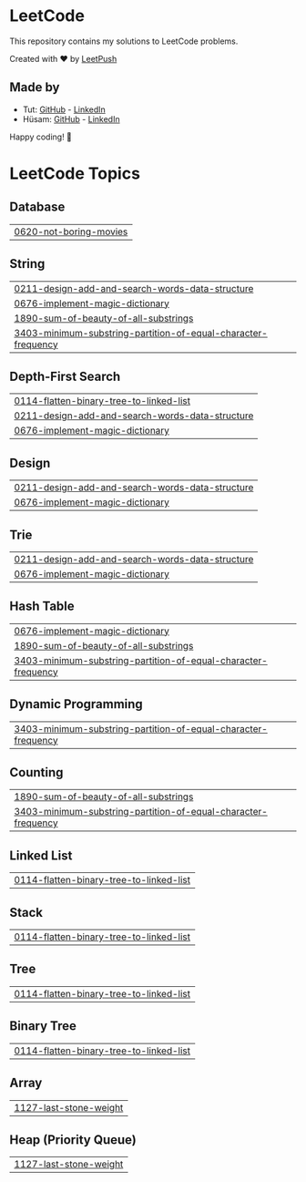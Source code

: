 # LeetCode

This repository contains my solutions to LeetCode problems.

Created with :heart: by [LeetPush](https://github.com/husamahmud/LeetPush)

 ## Made by 
 - Tut: [GitHub](https://github.com/TutTrue) - [LinkedIn](https://www.linkedin.com/in/mahmoud-hamdy-8b6825245/)
 - Hüsam: [GitHub](https://github.com/husamahmud) - [LinkedIn](https://www.linkedin.com/in/husamahmud/)

 Happy coding! 🚀
<!---LeetCode Topics Start-->
# LeetCode Topics
## Database
|  |
| ------- |
| [0620-not-boring-movies](https://github.com/Prasath1603/LeetCode_Solutions/tree/master/0620-not-boring-movies) |
## String
|  |
| ------- |
| [0211-design-add-and-search-words-data-structure](https://github.com/Prasath1603/LeetCode_Solutions/tree/master/0211-design-add-and-search-words-data-structure) |
| [0676-implement-magic-dictionary](https://github.com/Prasath1603/LeetCode_Solutions/tree/master/0676-implement-magic-dictionary) |
| [1890-sum-of-beauty-of-all-substrings](https://github.com/Prasath1603/LeetCode_Solutions/tree/master/1890-sum-of-beauty-of-all-substrings) |
| [3403-minimum-substring-partition-of-equal-character-frequency](https://github.com/Prasath1603/LeetCode_Solutions/tree/master/3403-minimum-substring-partition-of-equal-character-frequency) |
## Depth-First Search
|  |
| ------- |
| [0114-flatten-binary-tree-to-linked-list](https://github.com/Prasath1603/LeetCode_Solutions/tree/master/0114-flatten-binary-tree-to-linked-list) |
| [0211-design-add-and-search-words-data-structure](https://github.com/Prasath1603/LeetCode_Solutions/tree/master/0211-design-add-and-search-words-data-structure) |
| [0676-implement-magic-dictionary](https://github.com/Prasath1603/LeetCode_Solutions/tree/master/0676-implement-magic-dictionary) |
## Design
|  |
| ------- |
| [0211-design-add-and-search-words-data-structure](https://github.com/Prasath1603/LeetCode_Solutions/tree/master/0211-design-add-and-search-words-data-structure) |
| [0676-implement-magic-dictionary](https://github.com/Prasath1603/LeetCode_Solutions/tree/master/0676-implement-magic-dictionary) |
## Trie
|  |
| ------- |
| [0211-design-add-and-search-words-data-structure](https://github.com/Prasath1603/LeetCode_Solutions/tree/master/0211-design-add-and-search-words-data-structure) |
| [0676-implement-magic-dictionary](https://github.com/Prasath1603/LeetCode_Solutions/tree/master/0676-implement-magic-dictionary) |
## Hash Table
|  |
| ------- |
| [0676-implement-magic-dictionary](https://github.com/Prasath1603/LeetCode_Solutions/tree/master/0676-implement-magic-dictionary) |
| [1890-sum-of-beauty-of-all-substrings](https://github.com/Prasath1603/LeetCode_Solutions/tree/master/1890-sum-of-beauty-of-all-substrings) |
| [3403-minimum-substring-partition-of-equal-character-frequency](https://github.com/Prasath1603/LeetCode_Solutions/tree/master/3403-minimum-substring-partition-of-equal-character-frequency) |
## Dynamic Programming
|  |
| ------- |
| [3403-minimum-substring-partition-of-equal-character-frequency](https://github.com/Prasath1603/LeetCode_Solutions/tree/master/3403-minimum-substring-partition-of-equal-character-frequency) |
## Counting
|  |
| ------- |
| [1890-sum-of-beauty-of-all-substrings](https://github.com/Prasath1603/LeetCode_Solutions/tree/master/1890-sum-of-beauty-of-all-substrings) |
| [3403-minimum-substring-partition-of-equal-character-frequency](https://github.com/Prasath1603/LeetCode_Solutions/tree/master/3403-minimum-substring-partition-of-equal-character-frequency) |
## Linked List
|  |
| ------- |
| [0114-flatten-binary-tree-to-linked-list](https://github.com/Prasath1603/LeetCode_Solutions/tree/master/0114-flatten-binary-tree-to-linked-list) |
## Stack
|  |
| ------- |
| [0114-flatten-binary-tree-to-linked-list](https://github.com/Prasath1603/LeetCode_Solutions/tree/master/0114-flatten-binary-tree-to-linked-list) |
## Tree
|  |
| ------- |
| [0114-flatten-binary-tree-to-linked-list](https://github.com/Prasath1603/LeetCode_Solutions/tree/master/0114-flatten-binary-tree-to-linked-list) |
## Binary Tree
|  |
| ------- |
| [0114-flatten-binary-tree-to-linked-list](https://github.com/Prasath1603/LeetCode_Solutions/tree/master/0114-flatten-binary-tree-to-linked-list) |
## Array
|  |
| ------- |
| [1127-last-stone-weight](https://github.com/Prasath1603/LeetCode_Solutions/tree/master/1127-last-stone-weight) |
## Heap (Priority Queue)
|  |
| ------- |
| [1127-last-stone-weight](https://github.com/Prasath1603/LeetCode_Solutions/tree/master/1127-last-stone-weight) |
<!---LeetCode Topics End-->